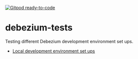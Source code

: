[![Gitpod ready-to-code](https://img.shields.io/badge/Gitpod-ready--to--code-blue?logo=gitpod)](https://gitpod.io/#https://github.com/justintungonline/debezium-tests)

# debezium-tests
Testing different Debezium development environment set ups.
- [Local development environment set ups](https://github.com/justintungonline/debezium-tests/blob/main/localdev.md)
